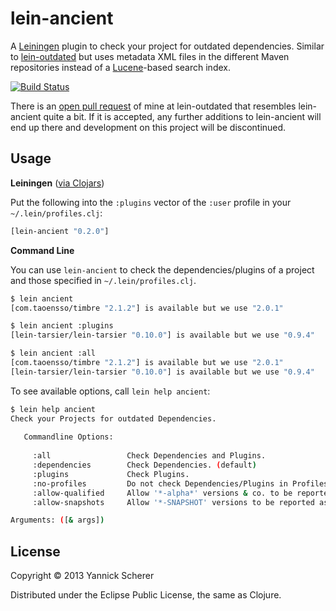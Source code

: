 # lein-ancient

A [Leiningen](https://github.com/technomancy/leiningen) plugin to check your project for outdated
dependencies. Similar to [lein-outdated](https://github.com/ato/lein-outdated) but uses metadata
XML files in the different Maven repositories instead of a [Lucene](http://lucene.apache.org/core/)-based
search index.

[![Build Status](https://travis-ci.org/xsc/lein-ancient.png)](https://travis-ci.org/xsc/lein-ancient)

There is an [open pull request](https://github.com/ato/lein-outdated/pull/16) of mine at lein-outdated that 
resembles lein-ancient quite a bit. If it is accepted, any further additions to lein-ancient will end up
there and development on this project will be discontinued.

## Usage

__Leiningen__ ([via Clojars](https://clojars.org/lein-ancient))

Put the following into the `:plugins` vector of the `:user` profile in your `~/.lein/profiles.clj`:

```clojure
[lein-ancient "0.2.0"]
```

__Command Line__

You can use `lein-ancient` to check the dependencies/plugins of a project and those specified
in `~/.lein/profiles.clj`.

```bash
$ lein ancient
[com.taoensso/timbre "2.1.2"] is available but we use "2.0.1"

$ lein ancient :plugins
[lein-tarsier/lein-tarsier "0.10.0"] is available but we use "0.9.4"

$ lein ancient :all
[com.taoensso/timbre "2.1.2"] is available but we use "2.0.1"
[lein-tarsier/lein-tarsier "0.10.0"] is available but we use "0.9.4"
```

To see available options, call `lein help ancient`:

```bash
$ lein help ancient
Check your Projects for outdated Dependencies. 
   
   Commandline Options:
  
     :all                 Check Dependencies and Plugins.
     :dependencies        Check Dependencies. (default)
     :plugins             Check Plugins.
     :no-profiles         Do not check Dependencies/Plugins in Profiles.
     :allow-qualified     Allow '*-alpha*' versions & co. to be reported as new.
     :allow-snapshots     Allow '*-SNAPSHOT' versions to be reported as new.

Arguments: ([& args])
```


## License

Copyright &copy; 2013 Yannick Scherer

Distributed under the Eclipse Public License, the same as Clojure.
